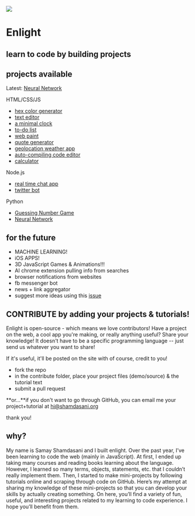 ![](https://enlight.ml/enlight.png)

<p align="center"><h1>Enlight</h1></p>
<p align="center"><h2>learn to code by building projects</h2></p>

## projects available

Latest: [Neural Network](https://enlight.ml/build-a-neural-network)

HTML/CSS/JS
- [hex color generator](https://enlight.ml/color-generator.html)
- [text editor](https://enlight.ml/text-editor.html)
- [a minimal clock](https://enlight.ml/clock.html)
- [to-do list](https://enlight.ml/to-do.html)
- [web paint](https://enlight.ml/web-paint.html)
- [quote generator](https://enlight.ml/quote.html)
- [geolocation weather app](https://enlight.ml/weather.html)
- [auto-compiling code editor](https://enlight.ml/code-editor.html)
- [calculator](https://enlight.ml/calculator)

Node.js
- [real time chat app](https://enlight.ml/nodejs-chat)
- [twitter bot](https://enlight.ml/twitter-bot)

Python
- [Guessing Number Game](https://enlight.ml/guess-number)
- [Neural Network](https://enlight.ml/build-a-neural-network)


## for the future
- MACHINE LEARNING!
- iOS APPS!
- 3D JavaScript Games & Animations!!!
- AI chrome extension pulling info from searches
- browser notifications from websites
- fb messenger bot
- news + link aggregator
- suggest more ideas using this [issue](https://github.com/samayshamdasani/enlight/issues/2)

## CONTRIBUTE by adding your projects & tutorials!
Enlight is open-source - which means we love contributors! Have a project on the web, a cool app you're making, or really  anything useful? Share your knowledge! It doesn't have to be a specific programming language -- just send us whatever you want to share!

If it's useful, it'll be posted on the site with of course, credit to you!

- fork the repo
- in the contribute folder, place your project files (demo/source) & the tutorial text
- submit a pull request

**or...**if you don't want to go through GitHub, you can email me your project+tutorial at hi@shamdasani.org

thank you!

## why?
My name is Samay Shamdasani and I built enlight. Over the past year, I’ve been learning to code the web (mainly in JavaScript). At first, I ended up taking many courses and reading books learning about the language. However, I learned so many terms, objects, statements, etc. that I couldn’t really implement them. Then, I started to make mini-projects by following tutorials online and scraping through code on GitHub. Here’s my attempt at sharing my knowledge of these mini-projects so that you can develop your skills by actually creating something. On here, you’ll find a variety of fun, useful, and interesting projects related to my learning to code experience. I hope you’ll benefit from them.


